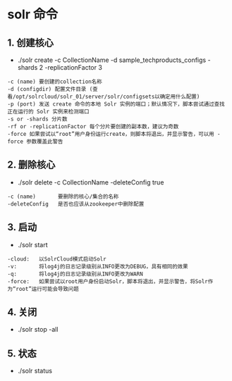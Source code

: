 # solr 命令

## 1. 创建核心

- ./solr create -c CollectionName -d sample_techproducts_configs -shards 2 -replicationFactor 3

```
-c (name) 要创建的collection名称
-d (configdir) 配置文件目录 (查看/opt/solrcloud/solr_01/server/solr/configsets以确定用什么配置)
-p (port) 发送 create 命令的本地 Solr 实例的端口；默认情况下，脚本尝试通过查找正在运行的 Solr 实例来检测端口
-s or -shards 分片数
-rf or -replicationFactor 每个分片要创建的副本数，建议为奇数
-force 如果尝试以“root”用户身份运行create，则脚本将退出，并显示警告，可以用 -force 参数覆盖此警告
```

## 2. 删除核心

- ./solr delete -c CollectionName -deleteConfig true

```
-c (name)       要删除的核心/集合的名称
-deleteConfig   是否也应该从zookeeper中删除配置
```

## 3. 启动

- ./solr start

```
-cloud:   以SolrCloud模式启动Solr
-v:       将log4j的日志记录级别从INFO更改为DEBUG，具有相同的效果
-q:       将log4j的日志记录级别从INFO更改为WARN
-force:   如果尝试以root用户身份启动Solr，脚本将退出，并显示警告，将Solr作为“root”运行可能会导致问题
```

## 4. 关闭

- ./solr stop -all

## 5. 状态

- ./solr status
